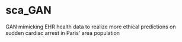 # sca_GAN
GAN mimicking EHR health data to realize more ethical predictions on sudden cardiac arrest in Paris' area population
